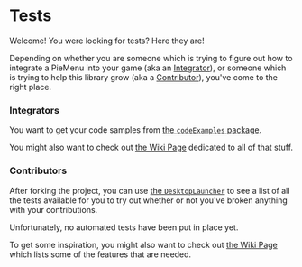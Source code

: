 # Tests
Welcome! You were looking for tests? Here they are!

Depending on whether you are someone which is trying to figure out how to integrate a PieMenu into your game (aka an [Integrator](#integrators)), or someone which is trying to help this library grow (aka a [Contributor](#contributors)), you've come to the right place.

### Integrators
You want to get your code samples from [the ``codeExamples`` package](https://github.com/payne911/PieMenu/tree/master/src/test/java/com/payne/games/piemenu/codeExamples).

You might also want to check out [the Wiki Page](https://github.com/payne911/PieMenu/wiki/Examples) dedicated to all of that stuff.

### Contributors
After forking the project, you can use [the ``DesktopLauncher``](https://github.com/payne911/PieMenu/tree/master/src/test/java/com/payne/games/piemenu/DesktopLauncher.java) to see a list of all the tests available for you to try out whether or not you've broken anything with your contributions.

Unfortunately, no automated tests have been put in place yet.

To get some inspiration, you might also want to check out [the Wiki Page](https://github.com/payne911/PieMenu/wiki/Contributing) which lists some of the features that are needed.
